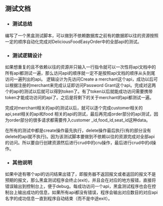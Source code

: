 ## 测试文档

- ### **测试总结**<br>
编写了一个黑盒测试脚本，可以做到不依赖数据库之前有的数据即以往的资源按照一定的顺序自动化完成对DeliciousFoodEasyOrder中的全部api的测试。<br>

- ### **测试逻辑设计**<br>
如果想重复的且不依赖以往的资源并只输入一行指令就可以一次性将api文档中的所有api都测试一遍，那么访问api的顺序就一定不是按照api文档的顺序从头到尾访问一遍列出的api。
逻辑设计为先访问Create a merchant这个api，成功以后可以根据注册的merchant来完成认证即访问Password Grant这个api。完成对这两个的api的测试以后就可以得到token了。有了token以后就能成功访问需要携带token才能成功访问的api了。之后是将剩下的关于merchant的api都测试一遍。

完成对merchant相关的api的测试以后，就可以逐个完成customer相关的api,seat相关的api和food
相关的api的测试，最后再完成order部分的api测试，因为order部分的很多请求都需要传入customer _id,food_id,seat_id这种data。

在所有的测试中都是create操作最先执行，delete操作最后执行(有的部分没有delete的api就不执行)。因为该测试脚本要做到不依赖以往的资源完成对全部api的访问。所以要自行创建资源然后进行crud中的cru操作，最后进行crud中的d操作。

- ### **其他说明**<br>
如果中途有哪个api的访问结果出错了，即服务器不返回报文或者返回的报文不是预期的报文，那么黑盒测试程序会终止(exit)，并且会在对应的地方报错，直接将错误输出到控制台上，便于debug。每成功访问一个api，黑盒测试程序也会在控制台上输出成功的信息，如果所有api都没有错误，程序会输出对应数目的对应api名字的成功信息一直到程序自动结束（而不是中途exit）。
